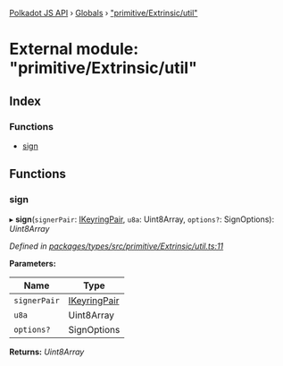 [Polkadot JS API](../README.md) › [Globals](../globals.md) › ["primitive/Extrinsic/util"](_primitive_extrinsic_util_.md)

# External module: "primitive/Extrinsic/util"

## Index

### Functions

* [sign](_primitive_extrinsic_util_.md#sign)

## Functions

###  sign

▸ **sign**(`signerPair`: [IKeyringPair](../interfaces/_types_.ikeyringpair.md), `u8a`: Uint8Array, `options?`: SignOptions): *Uint8Array*

*Defined in [packages/types/src/primitive/Extrinsic/util.ts:11](https://github.com/polkadot-js/api/blob/8a5a86e8b/packages/types/src/primitive/Extrinsic/util.ts#L11)*

**Parameters:**

Name | Type |
------ | ------ |
`signerPair` | [IKeyringPair](../interfaces/_types_.ikeyringpair.md) |
`u8a` | Uint8Array |
`options?` | SignOptions |

**Returns:** *Uint8Array*
